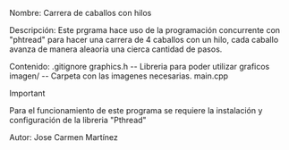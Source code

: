 Nombre: Carrera de caballos con hilos

Descripción:
Este prgrama hace uso de la programación concurrente con "phtread" para hacer una carrera de 4 caballos con un hilo, cada caballo avanza de manera aleaoria una cierca cantidad de pasos.

Contenido:
        .gitignore
        graphics.h  -- Libreria para poder utilizar graficos 
        imagen/   --  Carpeta con las imagenes necesarias.
        main.cpp

>[!IMPORTANT]
>Para el funcionamiento de este programa se requiere la instalación y configuración de la libreria "Pthread" 

Autor: Jose Carmen Martínez
